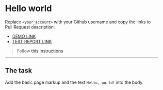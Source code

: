 # Hello world
Replace `<your_account>` with your Github username and copy the links to Pull Request description:
- [DEMO LINK](https://sofiatryasko.github.io/layout_hello-world/)
- [TEST REPORT LINK](https://sofiatryasko.github.io/layout_hello-world/report/html_report/)

> Follow [this instructions](https://mate-academy.github.io/layout_task-guideline/#how-to-solve-the-layout-tasks-on-github)
___

## The task 
Add the basic page markup and the text `Hello, world!` into the body.
